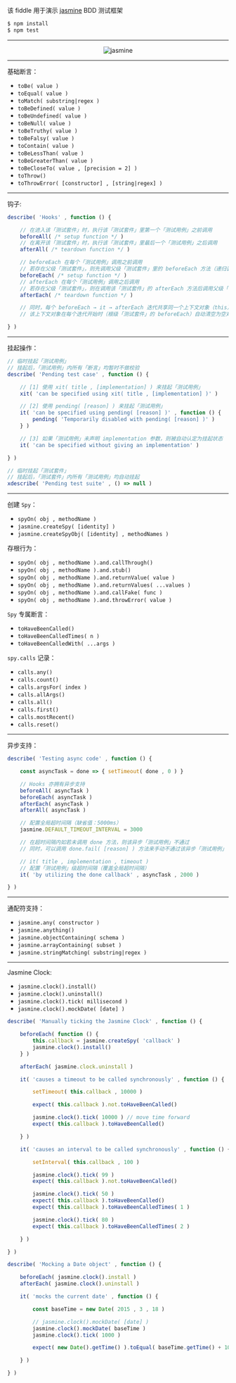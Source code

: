 该 fiddle 用于演示 [jasmine](http://jasmine.github.io/) BDD 测试框架

```sh
$ npm install
$ npm test
```

---

<p align="center"><img alt="jasmine" src="https://raw.githubusercontent.com/pwnn/img/master/jasmine.png"></p>

---

基础断言：

- `toBe( value )`
- `toEqual( value )`
- `toMatch( substring|regex )`
- `toBeDefined( value )`
- `toBeUndefined( value )`
- `toBeNull( value )`
- `toBeTruthy( value )`
- `toBeFalsy( value )`
- `toContain( value )`
- `toBeLessThan( value )`
- `toBeGreaterThan( value )`
- `toBeCloseTo( value , [precision = 2] )`
- `toThrow()`
- `toThrowError( [constructor] , [string|regex] )`

---

钩子:

```js
describe( 'Hooks' , function () {

    // 在进入该「测试套件」时，执行该「测试套件」里第一个「测试用例」之前调用
    beforeAll( /* setup function */ )
    // 在离开该「测试套件」时，执行该「测试套件」里最后一个「测试用例」之后调用
    afterAll( /* teardown function */ )

    // beforeEach 在每个「测试用例」调用之前调用
    // 若存在父级「测试套件」，则先调用父级「测试套件」里的 beforeEach 方法（递归调用）
    beforeEach( /* setup function */ )
    // afterEach 在每个「测试用例」调用之后调用
    // 若存在父级「测试套件」，则在调用该「测试套件」的 afterEach 方法后调用父级「测试套件」里的 afterEach 方法（递归调用）
    afterEach( /* teardown function */ )

    // 同时，每个 beforeEach → it → afterEach 迭代共享同一个上下文对象（this）
    // 该上下文对象在每个迭代开始时（根级「测试套件」的 beforeEach）自动清空为空对象

} )
```

---

挂起操作：

```js
// 临时挂起「测试用例」
// 挂起后，「测试用例」内所有「断言」均暂时不做校验
describe( 'Pending test case' , function () {

    // [1] 使用 xit( title , [implementation] ) 来挂起「测试用例」
    xit( 'can be specified using xit( title , [implementation] )' )

    // [2] 使用 pending( [reason] ) 来挂起「测试用例」
    it( 'can be specified using pending( [reason] )' , function () {
        pending( 'Temporarily disabled with pending( [reason] )' )
    } )

    // [3] 如果「测试用例」未声明 implementation 参数，则被自动认定为挂起状态
    it( 'can be specified without giving an implementation' )

} )

// 临时挂起「测试套件」
// 挂起后，「测试套件」内所有「测试用例」均自动挂起
xdescribe( 'Pending test suite' , () => null )
```

---

创建 `Spy`：

- `spyOn( obj , methodName )`
- `jasmine.createSpy( [identity] )`
- `jasmine.createSpyObj( [identity] , methodNames )`

存根行为：

- `spyOn( obj , methodName ).and.callThrough()`
- `spyOn( obj , methodName ).and.stub()`
- `spyOn( obj , methodName ).and.returnValue( value )`
- `spyOn( obj , methodName ).and.returnValues( ...values )`
- `spyOn( obj , methodName ).and.callFake( func )`
- `spyOn( obj , methodName ).and.throwError( value )`

`Spy` 专属断言：

- `toHaveBeenCalled()`
- `toHaveBeenCalledTimes( n )`
- `toHaveBeenCalledWith( ...args )`

`spy.calls` 记录：

- `calls.any()`
- `calls.count()`
- `calls.argsFor( index )`
- `calls.allArgs()`
- `calls.all()`
- `calls.first()`
- `calls.mostRecent()`
- `calls.reset()`

---

异步支持：

```js
describe( 'Testing async code' , function () {

    const asyncTask = done => { setTimeout( done , 0 ) }

    // Hooks 亦拥有异步支持
    beforeAll( asyncTask )
    beforeEach( asyncTask )
    afterEach( asyncTask )
    afterAll( asyncTask )

    // 配置全局超时间隔（缺省值：5000ms）
    jasmine.DEFAULT_TIMEOUT_INTERVAL = 3000

    // 在超时间隔内如若未调用 done 方法，则该异步「测试用例」不通过
    // 同时，可以调用 done.fail( [reason] ) 方法来手动不通过该异步「测试用例」

    // it( title , implementation , timeout )
    // 配置「测试用例」级超时间隔（覆盖全局超时间隔）
    it( 'by utilizing the done callback' , asyncTask , 2000 )

} )
```

---

通配符支持：

- `jasmine.any( constructor )`
- `jasmine.anything()`
- `jasmine.objectContaining( schema )`
- `jasmine.arrayContaining( subset )`
- `jasmine.stringMatching( substring|regex )`

---

Jasmine Clock:

- `jasmine.clock().install()`
- `jasmine.clock().uninstall()`
- `jasmine.clock().tick( millisecond )`
- `jasmine.clock().mockDate( [date] )`

```js
describe( 'Manually ticking the Jasmine Clock' , function () {

    beforeEach( function () {
        this.callback = jasmine.createSpy( 'callback' )
        jasmine.clock().install()
    } )

    afterEach( jasmine.clock.uninstall )

    it( 'causes a timeout to be called synchronously' , function () {

        setTimeout( this.callback , 10000 )

        expect( this.callback ).not.toHaveBeenCalled()

        jasmine.clock().tick( 10000 ) // move time forward
        expect( this.callback ).toHaveBeenCalled()

    } )

    it( 'causes an interval to be called synchronously' , function () {

        setInterval( this.callback , 100 )

        jasmine.clock().tick( 99 )
        expect( this.callback ).not.toHaveBeenCalled()

        jasmine.clock().tick( 50 )
        expect( this.callback ).toHaveBeenCalled()
        expect( this.callback ).toHaveBeenCalledTimes( 1 )

        jasmine.clock().tick( 80 )
        expect( this.callback ).toHaveBeenCalledTimes( 2 )

    } )

} )

describe( 'Mocking a Date object' , function () {

    beforeEach( jasmine.clock().install )
    afterEach( jasmine.clock().uninstall )

    it( 'mocks the current date' , function () {

        const baseTime = new Date( 2015 , 3 , 18 )

        // jasmine.clock().mockDate( [date] )
        jasmine.clock().mockDate( baseTime )
        jasmine.clock().tick( 1000 )

        expect( new Date().getTime() ).toEqual( baseTime.getTime() + 1000 )

    } )

} )
```
